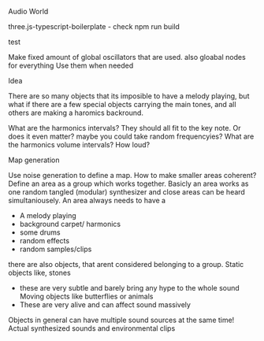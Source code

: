 Audio World

three.js-typescript-boilerplate - check npm run build 




test

Make fixed amount of global oscillators that are used. also gloabal nodes for everything
Use them when needed




Idea

There are so many objects that its imposible to have a melody playing, 
but what if there are a few special objects carrying the main tones, 
and all others are making a haromics backround.

What are the harmonics intervals? They should all fit to the key note. Or does it even matter? maybe you could take random frequencyies?
What are the harmonics volume intervals? How loud?


Map generation

Use noise generation to define a map.
How to make smaller areas coherent?
Define an area as a group which works together.
Basicly an area works as one random tangled (modular) synthesizer
and close areas can be heard simultaniousely.
An area always needs to have a
- A melody playing
- background carpet/ harmonics
- some drums
- random effects
- random samples/clips

there are also objects, that arent considered belonging to a group.
Static objects like, stones
 - these are very subtle and barely bring any hype to the whole sound
Moving objects like butterflies or animals
 - These are very alive and can affect sound massively

Objects in general can have multiple sound sources at the same time!
Actual synthesized sounds and environmental clips